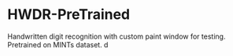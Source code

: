 # HWDR-PreTrained
Handwritten digit recognition with custom paint window for testing. Pretrained on MINTs dataset.
d